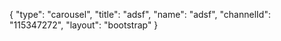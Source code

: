 {
    "type": "carousel",
    "title": "adsf",
    "name": "adsf",
    "channelId": "115347272",
    "layout": "bootstrap"
}